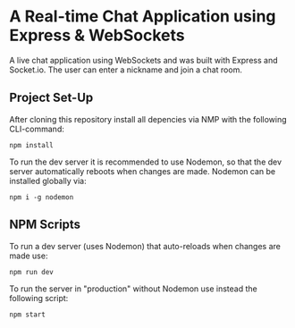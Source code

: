 # A Real-time Chat Application using Express & WebSockets

A live chat application using WebSockets and was built with Express and Socket.io. The user can enter a nickname and join a chat room.

## Project Set-Up

After cloning this repository install all depencies via NMP with the following CLI-command:

`npm install`

To run the dev server it is recommended to use Nodemon, so that the dev server automatically reboots when changes are made. Nodemon can be installed globally via:

`npm i -g nodemon`

## NPM Scripts

To run a dev server (uses Nodemon) that auto-reloads when changes are made use:

`npm run dev`

To run the server in "production" without Nodemon use instead the following script:

`npm start`
